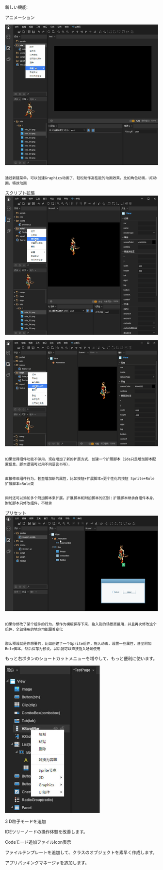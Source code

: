 新しい機能:

アニメーション

![Animation](./imgs/ani.gif)


```

通过新建菜单，可以创建Graphics动画了，轻松制作高性能的动画效果，比如角色动画，UI动画，特效动画
```


スクリプト拡張
![Script](./imgs/script1.gif)	



![Script2](./imgs/script2.gif)


```

如果觉得组件功能不够用，现在增加了新的扩展方式，创建一个扩展脚本（ide只是增加脚本配置信息，脚本逻辑可以用不同语言书写），
```



```

直接修改组件行为，甚至增加新的属性，比如按钮+扩展脚本=更个性化的按钮 Sprite+Role扩展脚本=Role类
```



```

同时还可以添加多个附加脚本来扩展。扩展脚本和附加脚本的区别：扩展脚本继承自组件本身，附加脚本只修改组件，不继承
```


プリセット
![perfab](./imgs/perfab.gif)


```

如果你修改了某个组件的行为，想作为模板保存下来，拖入别的场景直接用，并且再次修改这个组件，全部使用的地方均能跟着变化
```



```

那么预设就是你想要的，比如创建了一个Sprite组件，拖入动画，设置一些属性，甚至附加Role脚本，然后保存为预设，以后就可以直接拖入场景使用
```


もっと右ボタンのショートカットメニューを増やして、もっと便利に使います。

![menu](./imgs/menu.jpg)

3 D粒子モードを追加

IDEツリーノードの操作体験を改善します。

Codeモード追加ファイルIcon表示

ファイルテンプレートを追加して、クラスのオブジェクトを素早く作成します。

アプリパッキングマネージャを追加します。